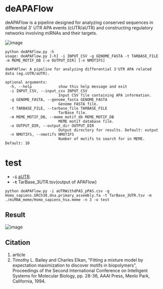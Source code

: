 # deAPAFlow
deAPAFlow is a pipeline designed for analyzing conserved sequences in differential 3' UTR APA events (cUTR/aUTR) and constructing regulatory networks involving miRNAs and their targets.

![image](https://github.com/user-attachments/assets/7f35c6d1-22a9-4e49-8f21-7d198f26e526)

```
python deAPAFlow.py -h
usage: deAPAFlow.py [-h] -i INPUT_CSV -g GENOME_FASTA -t TARBASE_FILE -m MEME_MOTIF_DB [-o OUTPUT_DIR] [-n NMOTIFS]

deAPAFlow: A pipeline for analyzing differential 3'UTR APA related data (eg.cUTR/aUTR).

optional arguments:
  -h, --help            show this help message and exit
  -i INPUT_CSV, --input_csv INPUT_CSV
                        Input CSV file containing APA information.
  -g GENOME_FASTA, --genome_fasta GENOME_FASTA
                        Genome FASTA file.
  -t TARBASE_FILE, --tarbase_file TARBASE_FILE
                        TarBase file.
  -m MEME_MOTIF_DB, --meme_motif_db MEME_MOTIF_DB
                        MEME motif database file.
  -o OUTPUT_DIR, --output_dir OUTPUT_DIR
                        Output directory for results. Default: output
  -n NMOTIFS, --nmotifs NMOTIFS
                        Number of motifs to search for in MEME. Default: 10
```
# test
- **`-i`** [aUTR](https://github.com/Badman1025/deAPAFlow/blob/main/aUTRWithdPAS_pPAS.csv).  
- **`-t`** TarBase_3UTR.tsv(output of APAFlow) 

```
python deAPAFlow.py -i aUTRWithdPAS_pPAS.csv -g Homo_sapiens.GRCh38.dna.primary_assembly.fa -t TarBase_3UTR.tsv -m ./miRNA_meme/Homo_sapiens_hsa.meme -n 3 -o test
```
## Result
![image](https://github.com/user-attachments/assets/0606af2f-4166-4bdc-97c2-eeba68224769)

## Citation
1. article
2. Timothy L. Bailey and Charles Elkan, "Fitting a mixture model by expectation maximization to discover motifs in biopolymers", Proceedings of the Second International Conference on Intelligent Systems for Molecular Biology, pp. 28-36, AAAI Press, Menlo Park, California, 1994.
